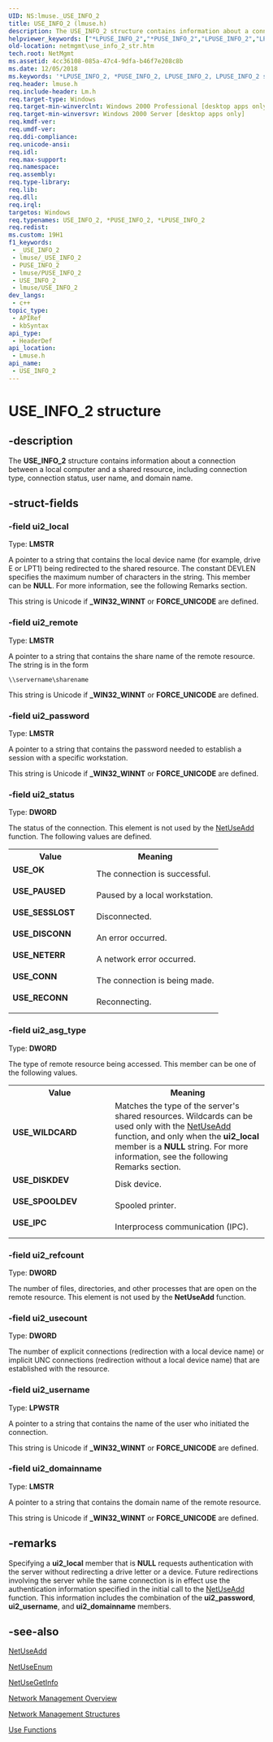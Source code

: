 ```yaml
---
UID: NS:lmuse._USE_INFO_2
title: USE_INFO_2 (lmuse.h)
description: The USE_INFO_2 structure contains information about a connection between a local computer and a shared resource, including connection type, connection status, user name, and domain name.
helpviewer_keywords: ["*LPUSE_INFO_2","*PUSE_INFO_2","LPUSE_INFO_2","LPUSE_INFO_2 structure pointer [Network Management]","PUSE_INFO_2","PUSE_INFO_2 structure pointer [Network Management]","USE_CONN","USE_DISCONN","USE_DISKDEV","USE_INFO_2","USE_INFO_2 structure [Network Management]","USE_IPC","USE_NETERR","USE_OK","USE_PAUSED","USE_RECONN","USE_SESSLOST","USE_SPOOLDEV","USE_WILDCARD","_win32_use_info_2_str","lmuse/LPUSE_INFO_2","lmuse/PUSE_INFO_2","lmuse/USE_INFO_2","netmgmt.use_info_2_str"]
old-location: netmgmt\use_info_2_str.htm
tech.root: NetMgmt
ms.assetid: 4cc36108-085a-47c4-9dfa-b46f7e208c8b
ms.date: 12/05/2018
ms.keywords: '*LPUSE_INFO_2, *PUSE_INFO_2, LPUSE_INFO_2, LPUSE_INFO_2 structure pointer [Network Management], PUSE_INFO_2, PUSE_INFO_2 structure pointer [Network Management], USE_CONN, USE_DISCONN, USE_DISKDEV, USE_INFO_2, USE_INFO_2 structure [Network Management], USE_IPC, USE_NETERR, USE_OK, USE_PAUSED, USE_RECONN, USE_SESSLOST, USE_SPOOLDEV, USE_WILDCARD, _win32_use_info_2_str, lmuse/LPUSE_INFO_2, lmuse/PUSE_INFO_2, lmuse/USE_INFO_2, netmgmt.use_info_2_str'
req.header: lmuse.h
req.include-header: Lm.h
req.target-type: Windows
req.target-min-winverclnt: Windows 2000 Professional [desktop apps only]
req.target-min-winversvr: Windows 2000 Server [desktop apps only]
req.kmdf-ver: 
req.umdf-ver: 
req.ddi-compliance: 
req.unicode-ansi: 
req.idl: 
req.max-support: 
req.namespace: 
req.assembly: 
req.type-library: 
req.lib: 
req.dll: 
req.irql: 
targetos: Windows
req.typenames: USE_INFO_2, *PUSE_INFO_2, *LPUSE_INFO_2
req.redist: 
ms.custom: 19H1
f1_keywords:
 - _USE_INFO_2
 - lmuse/_USE_INFO_2
 - PUSE_INFO_2
 - lmuse/PUSE_INFO_2
 - USE_INFO_2
 - lmuse/USE_INFO_2
dev_langs:
 - c++
topic_type:
 - APIRef
 - kbSyntax
api_type:
 - HeaderDef
api_location:
 - Lmuse.h
api_name:
 - USE_INFO_2
---
```


# USE_INFO_2 structure


## -description

The
				<b>USE_INFO_2</b> structure contains information about a connection between a local computer and a shared resource, including connection type, connection status, user name, and domain name.

## -struct-fields

### -field ui2_local

Type: <b>LMSTR</b>

A pointer to a string that contains the local device name (for example, drive E or LPT1) being redirected to the shared resource. The constant DEVLEN specifies the maximum number of characters in the string. This member can be <b>NULL</b>. For more information, see the following Remarks section.

This string is Unicode if  <b>_WIN32_WINNT</b> or <b>FORCE_UNICODE</b> are defined.

### -field ui2_remote

Type: <b>LMSTR</b>

A pointer to a string that contains the share name of the remote resource. The string is in the form 




<pre class="syntax" xml:space="preserve"><code>\\servername\sharename
</code></pre>
This string is Unicode if  <b>_WIN32_WINNT</b> or <b>FORCE_UNICODE</b> are defined.

### -field ui2_password

Type: <b>LMSTR</b>

A pointer to a string that contains the password needed to establish a session with a specific workstation.

This string is Unicode if  <b>_WIN32_WINNT</b> or <b>FORCE_UNICODE</b> are defined.

### -field ui2_status

Type: <b>DWORD</b>

The status of the connection. This element is not used by the 
<a href="https://docs.microsoft.com/windows/desktop/api/lmuse/nf-lmuse-netuseadd">NetUseAdd</a> function. The following values are defined. 



<table>
<tr>
<th>Value</th>
<th>Meaning</th>
</tr>
<tr>
<td width="40%"><a id="USE_OK"></a><a id="use_ok"></a><dl>
<dt><b>USE_OK</b></dt>
</dl>
</td>
<td width="60%">
The connection is successful.

</td>
</tr>
<tr>
<td width="40%"><a id="USE_PAUSED"></a><a id="use_paused"></a><dl>
<dt><b>USE_PAUSED</b></dt>
</dl>
</td>
<td width="60%">
Paused by a local workstation.

</td>
</tr>
<tr>
<td width="40%"><a id="USE_SESSLOST"></a><a id="use_sesslost"></a><dl>
<dt><b>USE_SESSLOST</b></dt>
</dl>
</td>
<td width="60%">
Disconnected.

</td>
</tr>
<tr>
<td width="40%"><a id="USE_DISCONN"></a><a id="use_disconn"></a><dl>
<dt><b>USE_DISCONN</b></dt>
</dl>
</td>
<td width="60%">
An error occurred.

</td>
</tr>
<tr>
<td width="40%"><a id="USE_NETERR"></a><a id="use_neterr"></a><dl>
<dt><b>USE_NETERR</b></dt>
</dl>
</td>
<td width="60%">
A network error occurred.

</td>
</tr>
<tr>
<td width="40%"><a id="USE_CONN"></a><a id="use_conn"></a><dl>
<dt><b>USE_CONN</b></dt>
</dl>
</td>
<td width="60%">
The connection is being made.

</td>
</tr>
<tr>
<td width="40%"><a id="USE_RECONN"></a><a id="use_reconn"></a><dl>
<dt><b>USE_RECONN</b></dt>
</dl>
</td>
<td width="60%">
Reconnecting.

</td>
</tr>
</table>

### -field ui2_asg_type

Type: <b>DWORD</b>

The type of remote resource being accessed. This member can be one of the following values. 



<table>
<tr>
<th>Value</th>
<th>Meaning</th>
</tr>
<tr>
<td width="40%"><a id="USE_WILDCARD"></a><a id="use_wildcard"></a><dl>
<dt><b>USE_WILDCARD</b></dt>
</dl>
</td>
<td width="60%">
Matches the type of the server's shared resources. Wildcards can be used only with the 
<a href="https://docs.microsoft.com/windows/desktop/api/lmuse/nf-lmuse-netuseadd">NetUseAdd</a> function, and only when the <b>ui2_local</b> member is a <b>NULL</b> string. For more information, see the following Remarks section.

</td>
</tr>
<tr>
<td width="40%"><a id="USE_DISKDEV"></a><a id="use_diskdev"></a><dl>
<dt><b>USE_DISKDEV</b></dt>
</dl>
</td>
<td width="60%">
Disk device.

</td>
</tr>
<tr>
<td width="40%"><a id="USE_SPOOLDEV"></a><a id="use_spooldev"></a><dl>
<dt><b>USE_SPOOLDEV</b></dt>
</dl>
</td>
<td width="60%">
Spooled printer.

</td>
</tr>
<tr>
<td width="40%"><a id="USE_IPC"></a><a id="use_ipc"></a><dl>
<dt><b>USE_IPC</b></dt>
</dl>
</td>
<td width="60%">
Interprocess communication (IPC).

</td>
</tr>
</table>

### -field ui2_refcount

Type: <b>DWORD</b>

The number of files, directories, and other processes that are open on the remote resource. This element is not used by the 
<b>NetUseAdd</b> function.

### -field ui2_usecount

Type: <b>DWORD</b>

The number of explicit connections (redirection with a local device name) or implicit UNC connections (redirection without a local device name) that are established with the resource.

### -field ui2_username

Type: <b>LPWSTR</b>

A pointer to a string that contains the name of the user who initiated the connection.

This string is Unicode if  <b>_WIN32_WINNT</b> or <b>FORCE_UNICODE</b> are defined.

### -field ui2_domainname

Type: <b>LMSTR</b>

A pointer to a string that contains the domain name of the remote resource.

This string is Unicode if  <b>_WIN32_WINNT</b> or <b>FORCE_UNICODE</b> are defined.

## -remarks

Specifying a <b>ui2_local</b> member that is <b>NULL</b> requests authentication with the server without redirecting a drive letter or a device. Future redirections involving the server while the same connection is in effect use the authentication information specified in the initial call to the 
<a href="https://docs.microsoft.com/windows/desktop/api/lmuse/nf-lmuse-netuseadd">NetUseAdd</a> function. This information includes the combination of the <b>ui2_password</b>, <b>ui2_username</b>, and <b>ui2_domainname</b> members.

## -see-also

<a href="https://docs.microsoft.com/windows/desktop/api/lmuse/nf-lmuse-netuseadd">NetUseAdd</a>



<a href="https://docs.microsoft.com/windows/desktop/api/lmuse/nf-lmuse-netuseenum">NetUseEnum</a>



<a href="https://docs.microsoft.com/windows/desktop/api/lmuse/nf-lmuse-netusegetinfo">NetUseGetInfo</a>



<a href="https://docs.microsoft.com/windows/desktop/NetMgmt/network-management">Network Management Overview</a>



<a href="https://docs.microsoft.com/windows/desktop/NetMgmt/network-management-structures">Network Management Structures</a>



<a href="https://docs.microsoft.com/windows/desktop/NetMgmt/use-functions">Use Functions</a>

